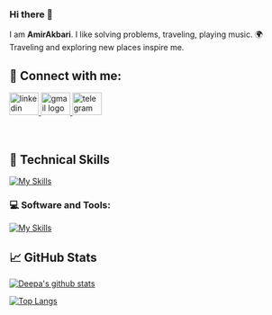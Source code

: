 ### Hi there 👋


I am **AmirAkbari**. I like solving problems, traveling, playing music.
🌍 Traveling and exploring new places inspire me.

## 🤝 Connect with me:
<div>
  <a href="https://www.linkedin.com/in/amir-akbari361/" target="_blank">
    <img src="https://raw.githubusercontent.com/maurodesouza/profile-readme-generator/master/src/assets/icons/social/linkedin/default.svg" width="52" height="40" alt="linkedin logo"  />
  </a> 
    <a href="akbariindustries@gmail.com" target="_blank">
    <img src="https://raw.githubusercontent.com/maurodesouza/profile-readme-generator/master/src/assets/icons/social/gmail/default.svg" width="52" height="40" alt="gmail logo"  />
      </a>
  <a href="https://t.me/amirr_akbarii" target="_blank">
    <img src="https://raw.githubusercontent.com/maurodesouza/profile-readme-generator/master/src/assets/icons/social/telegram/default.svg" width="52" height="40" alt="telegram logo"  />
  </a>
</div>

</br>
</br>


## 💼 Technical Skills
[![My Skills](https://skillicons.dev/icons?i=js,java,python,spring,html,css,mysql,postgres)](https://skillicons.dev)
</br>

### 💻 Software and Tools:
[![My Skills](https://skillicons.dev/icons?i=vscode,visualstudio,postman,git,github,gitlab,docker)](https://skillicons.dev)

## 📈 GitHub Stats 

[![Deepa's github stats](https://github-readme-stats.vercel.app/api?username=amir-akbari361)](https://github.com/amir-akbari361)

[![Top Langs](https://github-readme-stats.vercel.app/api/top-langs/?username=amir-akbari361&layout=compact)](https://github.com/amir-akbari361)


